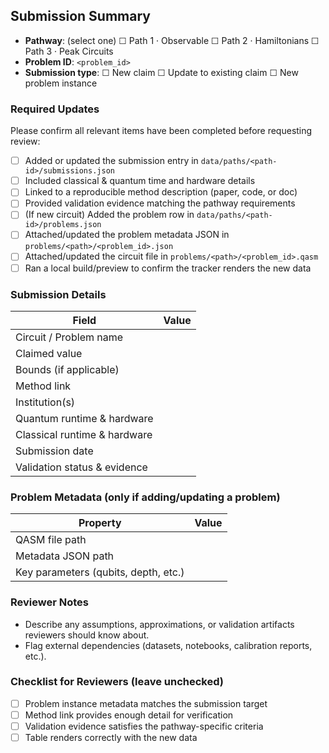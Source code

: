 ## Submission Summary

- **Pathway**: (select one) ☐ Path 1 · Observable ☐ Path 2 · Hamiltonians ☐ Path 3 · Peak Circuits
- **Problem ID**: `<problem_id>`
- **Submission type**: ☐ New claim ☐ Update to existing claim ☐ New problem instance

### Required Updates

Please confirm all relevant items have been completed before requesting review:

- [ ] Added or updated the submission entry in `data/paths/<path-id>/submissions.json`
- [ ] Included classical & quantum time and hardware details
- [ ] Linked to a reproducible method description (paper, code, or doc)
- [ ] Provided validation evidence matching the pathway requirements
- [ ] (If new circuit) Added the problem row in `data/paths/<path-id>/problems.json`
- [ ] Attached/updated the problem metadata JSON in `problems/<path>/<problem_id>.json`
- [ ] Attached/updated the circuit file in `problems/<path>/<problem_id>.qasm`
- [ ] Ran a local build/preview to confirm the tracker renders the new data

### Submission Details

| Field | Value |
| --- | --- |
| Circuit / Problem name |  |
| Claimed value |  |
| Bounds (if applicable) |  |
| Method link |  |
| Institution(s) |  |
| Quantum runtime & hardware |  |
| Classical runtime & hardware |  |
| Submission date |  |
| Validation status & evidence |  |

### Problem Metadata (only if adding/updating a problem)

| Property | Value |
| --- | --- |
| QASM file path |  |
| Metadata JSON path |  |
| Key parameters (qubits, depth, etc.) |  |

### Reviewer Notes

- Describe any assumptions, approximations, or validation artifacts reviewers should know about.
- Flag external dependencies (datasets, notebooks, calibration reports, etc.).

### Checklist for Reviewers (leave unchecked)

- [ ] Problem instance metadata matches the submission target
- [ ] Method link provides enough detail for verification
- [ ] Validation evidence satisfies the pathway-specific criteria
- [ ] Table renders correctly with the new data
